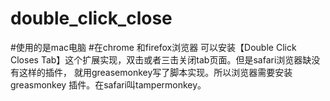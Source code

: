 # double_click_close

#使用的是mac电脑
#在chrome 和firefox浏览器 可以安装【Double Click Closes Tab】这个扩展实现，双击或者三击关闭tab页面。但是safari浏览器缺没有这样的插件，
就用greasemonkey写了脚本实现。所以浏览器需要安装 greasmonkey 插件。在safari叫tampermonkey。
